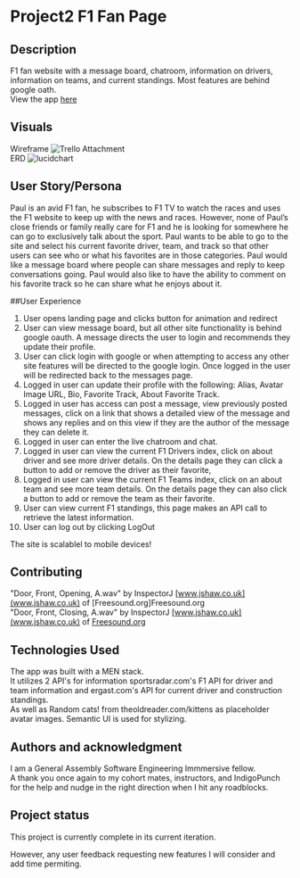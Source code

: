 # Project2 F1 Fan Page

## Description
F1 fan website with a message board, chatroom, information on drivers, information on teams, and current standings.  Most features are behind google oath.</br>
View the app [here](https://sei-project2-f1-fans.herokuapp.com/)<br/>

## Visuals
Wireframe
![Trello Attachment](https://trello-attachments.s3.amazonaws.com/5f46c567a9af48168aa00564/5f47e53f78226f37255f4214/0e5da879f16402718adb8d7de20689e7/Screen_Shot_2020-08-27_at_5.09.40_PM.png)<br/>
ERD
![lucidchart](https://app.lucidchart.com/documents/view/32d87ee2-1a71-4746-8904-5594eef1ab32/0_0)<br/>

## User Story/Persona
Paul is an avid F1 fan, he subscribes to F1 TV to watch the races and uses the F1 website to keep up with the news and races.  However, none of Paul’s close friends or family really care for F1 and he is looking for somewhere he can go to exclusively talk about the sport.  Paul wants to be able to go to the site and select his current favorite driver, team, and track so that other users can see who or what his favorites are in those categories.  Paul would like a message board where people can share messages and reply to keep conversations going.  Paul would also like to have the ability to comment on his favorite track so he can share what he enjoys about it.  </br>

##User Experience
1. User opens landing page and clicks button for animation and redirect
2. User can view message board, but all other site functionality is behind google oauth.  A message directs the user to login and recommends they update their profile.
3. User can click login with google or when attempting to access any other site features will be directed to the google login.  Once logged in the user will be redirected back to the messages page.
4. Logged in user can update their profile with the following: Alias, Avatar Image URL, Bio, Favorite Track, About Favorite Track. 
5. Logged in user has access can post a message, view previously posted messages, click on a link that shows a detailed view of the message and shows any replies and on this view if they are the author of the message they can delete it. 
6. Logged in user can enter the live chatroom and chat.
7. Logged in user can view the current F1 Drivers index, click on about driver and see more driver details. On the details page they can click a button to add or remove the driver as their favorite,
8. Logged in user can view the current F1 Teams index, click on an about team and see more team details.  On the details page they can also click a button to add or remove the team as their favorite.
9. User can view current F1 standings, this page makes an API call to retrieve the latest information.
10. User can log out by clicking LogOut<br/>

The site is scalablel to mobile devices!<br/>

## Contributing
"Door, Front, Opening, A.wav" by InspectorJ [www.jshaw.co.uk](www.jshaw.co.uk) of [Freesound.org]Freesound.org<br/>
"Door, Front, Closing, A.wav" by InspectorJ [www.jshaw.co.uk](www.jshaw.co.uk) of [Freesound.org](Freesound.org)<br/>

## Technologies Used
The app was built with a MEN stack. <br/>
It utilizes 2 API's for information sportsradar.com's F1 API for driver and team information and ergast.com's API for current driver and construction standings. <br/>
As well as Random cats! from theoldreader.com/kittens as placeholder avatar images.
Semantic UI is used for stylizing.<br/>



## Authors and acknowledgment
I am a General Assembly Software Engineering Immmersive fellow.<br/>
A thank you once again to my cohort mates, instructors, and IndigoPunch for the help and nudge in the right direction when I hit any roadblocks.<br/>


## Project status
This project is currently complete in its current iteration. <br/>

However, any user feedback requesting new features I will consider and add time permiting. <br/>